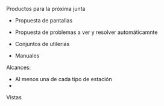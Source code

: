 Productos para la próxima junta

- Propuesta de pantallas
- Propuesta de problemas a ver y resolver automáticamnte

- Conjuntos de utilerias
- Manuales


Alcances:

- Al menos una de cada tipo de estación
- 

Vistas
